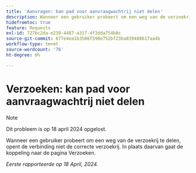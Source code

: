 ```yaml
---
title: 'Aanvragen: kan pad voor aanvraagwachtrij niet delen'
description: Wanneer een gebruiker probeert om een weg van de verzoekrij te delen, opent de verbinding niet de correcte verzoekrij. In plaats daarvan gaat de koppeling naar de pagina Verzoeken.
hidefromtoc: true
feature: Requests
exl-id: 727bc2da-e239-4487-a317-4f2dda754b8c
source-git-commit: 677e4ea1b3586f598e752bf23ba039488617aa4b
workflow-type: tm+mt
source-wordcount: '76'
ht-degree: 0%

---
```


# Verzoeken: kan pad voor aanvraagwachtrij niet delen

>[!NOTE]
>
>Dit probleem is op 18 april 2024 opgelost.

Wanneer een gebruiker probeert om een weg van de verzoekrij te delen, opent de verbinding niet de correcte verzoekrij. In plaats daarvan gaat de koppeling naar de pagina Verzoeken.

_Eerste rapporteerde op 18 April, 2024._
